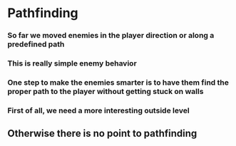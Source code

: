# Pathfinding

### So far we moved enemies in the player direction or along a predefined path

### This is really simple enemy behavior

### One step to make the enemies smarter is to have them find the proper path to the player without getting stuck on walls

### First of all, we need a more interesting outside level

## Otherwise there is no point to pathfinding
